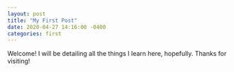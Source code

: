 ```yaml
---
layout: post
title: "My First Post"
date: 2020-04-27 14:16:00 -0400
categories: first
---
```


Welcome! I will be detailing all the things I learn here, hopefully. Thanks for visiting!